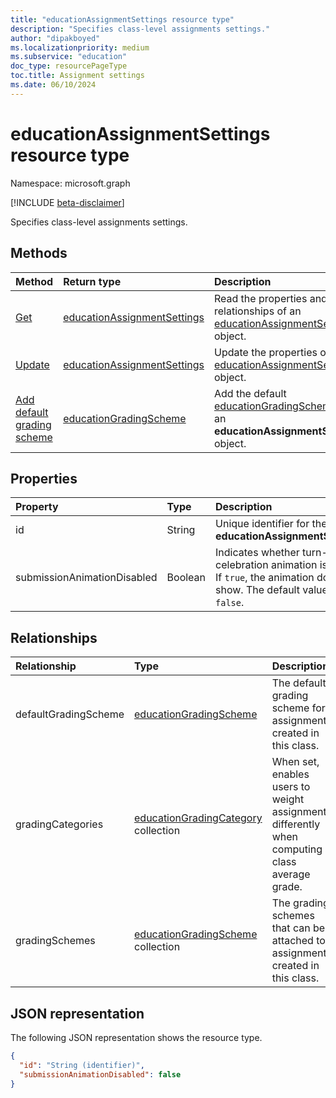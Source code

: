 ```yaml
---
title: "educationAssignmentSettings resource type"
description: "Specifies class-level assignments settings."
author: "dipakboyed"
ms.localizationpriority: medium
ms.subservice: "education"
doc_type: resourcePageType
toc.title: Assignment settings
ms.date: 06/10/2024
---
```


# educationAssignmentSettings resource type

Namespace: microsoft.graph

[!INCLUDE [beta-disclaimer](../../includes/beta-disclaimer.md)]

Specifies class-level assignments settings.

## Methods
|Method|Return type|Description|
|:---|:---|:---|
|[Get](../api/educationassignmentsettings-get.md)|[educationAssignmentSettings](../resources/educationassignmentsettings.md)|Read the properties and relationships of an [educationAssignmentSettings](../resources/educationassignmentsettings.md) object.|
|[Update](../api/educationassignmentsettings-update.md)|[educationAssignmentSettings](../resources/educationassignmentsettings.md)|Update the properties of an [educationAssignmentSettings](../resources/educationassignmentsettings.md) object.|
|[Add default grading scheme](../api/educationassignmentsettings-put-defaultgradingscheme.md)|[educationGradingScheme](../resources/educationgradingscheme.md)|Add the default [educationGradingScheme](../resources/educationgradingscheme.md) to an **educationAssignmentSettings** object.|

## Properties
|Property|Type|Description|
|:---|:---|:---|
|id|String|Unique identifier for the **educationAssignmentSettings**.|
|submissionAnimationDisabled|Boolean|Indicates whether turn-in celebration animation is shown. If `true`, the animation doesn't show. The default value is `false`.|

## Relationships
| Relationship | Type	|Description|
|:---------------|:--------|:----------|
|defaultGradingScheme|[educationGradingScheme](educationgradingscheme.md) |The default grading scheme for assignments created in this class. |
|gradingCategories|[educationGradingCategory](educationgradingcategory.md) collection| When set, enables users to weight assignments differently when computing a class average grade.|
|gradingSchemes|[educationGradingScheme](educationgradingscheme.md) collection| The grading schemes that can be attached to assignments created in this class. |

## JSON representation
The following JSON representation shows the resource type.
<!-- {
  "blockType": "resource",
  "keyProperty": "id",
  "@odata.type": "microsoft.graph.educationAssignmentSettings",
  "openType": false
}
-->
``` json
{
  "id": "String (identifier)",
  "submissionAnimationDisabled": false
}
```

